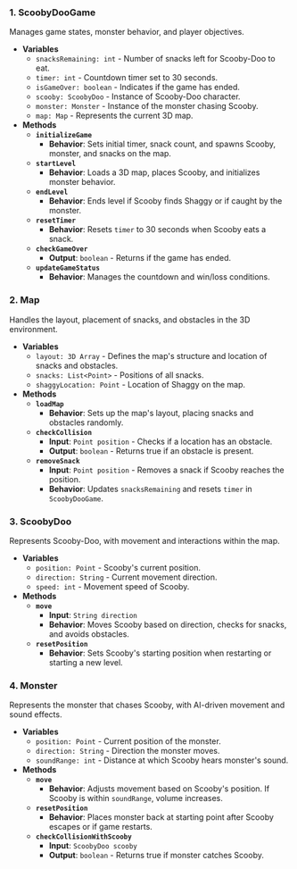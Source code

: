 ### 1. **ScoobyDooGame**

Manages game states, monster behavior, and player objectives.

- **Variables**
    - `snacksRemaining: int` - Number of snacks left for Scooby-Doo to eat.
    - `timer: int` - Countdown timer set to 30 seconds.
    - `isGameOver: boolean` - Indicates if the game has ended.
    - `scooby: ScoobyDoo` - Instance of Scooby-Doo character.
    - `monster: Monster` - Instance of the monster chasing Scooby.
    - `map: Map` - Represents the current 3D map.
- **Methods**
    - **`initializeGame`**
        - **Behavior**: Sets initial timer, snack count, and spawns Scooby, monster, and snacks on the map.
    - **`startLevel`**
        - **Behavior**: Loads a 3D map, places Scooby, and initializes monster behavior.
    - **`endLevel`**
        - **Behavior**: Ends level if Scooby finds Shaggy or if caught by the monster.
    - **`resetTimer`**
        - **Behavior**: Resets `timer` to 30 seconds when Scooby eats a snack.
    - **`checkGameOver`**
        - **Output**: `boolean` - Returns if the game has ended.
    - **`updateGameStatus`**
        - **Behavior**: Manages the countdown and win/loss conditions.

### 2. **Map**

Handles the layout, placement of snacks, and obstacles in the 3D environment.

- **Variables**
    - `layout: 3D Array` - Defines the map's structure and location of snacks and obstacles.
    - `snacks: List<Point>` - Positions of all snacks.
    - `shaggyLocation: Point` - Location of Shaggy on the map.
- **Methods**
    - **`loadMap`**
        - **Behavior**: Sets up the map's layout, placing snacks and obstacles randomly.
    - **`checkCollision`**
        - **Input**: `Point position` - Checks if a location has an obstacle.
        - **Output**: `boolean` - Returns true if an obstacle is present.
    - **`removeSnack`**
        - **Input**: `Point position` - Removes a snack if Scooby reaches the position.
        - **Behavior**: Updates `snacksRemaining` and resets `timer` in `ScoobyDooGame`.

### 3. **ScoobyDoo**

Represents Scooby-Doo, with movement and interactions within the map.

- **Variables**
    - `position: Point` - Scooby's current position.
    - `direction: String` - Current movement direction.
    - `speed: int` - Movement speed of Scooby.
- **Methods**
    - **`move`**
        - **Input**: `String direction`
        - **Behavior**: Moves Scooby based on direction, checks for snacks, and avoids obstacles.
    - **`resetPosition`**
        - **Behavior**: Sets Scooby's starting position when restarting or starting a new level.

### 4. **Monster**

Represents the monster that chases Scooby, with AI-driven movement and sound effects.

- **Variables**
    - `position: Point` - Current position of the monster.
    - `direction: String` - Direction the monster moves.
    - `soundRange: int` - Distance at which Scooby hears monster's sound.
- **Methods**
    - **`move`**
        - **Behavior**: Adjusts movement based on Scooby's position. If Scooby is within `soundRange`, volume increases.
    - **`resetPosition`**
        - **Behavior**: Places monster back at starting point after Scooby escapes or if game restarts.
    - **`checkCollisionWithScooby`**
        - **Input**: `ScoobyDoo scooby`
        - **Output**: `boolean` - Returns true if monster catches Scooby.

